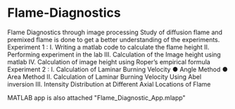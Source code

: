 # Flame-Diagnostics
Flame Diagnostics through image processing
Study of diffusion flame and premixed flame is done to get a better understanding of the experiments.
Experiment 1 :
I. Writing a matlab code to calculate the flame height
II. Performing experiment in the lab
III. Calculation of the Image height using matlab
IV. Calculation of image height using Roper’s empirical formula
Experiment 2 :
I. Calculation of Laminar Burning Velocity
● Angle Method
● Area Method
II. Calculation of Laminar Burning Velocity Using Abel inversion
III. Intensity Distribution at Different Axial Locations of Flame

MATLAB app is also attached "Flame_Diagnostic_App.mlapp"
